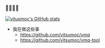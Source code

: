 ### 👋👋👋👋

[![vitusmoc's GitHub stats](https://github-readme-stats.vercel.app/api?username=vitsumoc)](https://github.com/anuraghazra/github-readme-stats)

- 我在做这些事
  - https://github.com/vitsumoc/vmq
  - https://github.com/vitsumoc/vmq-tool